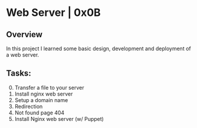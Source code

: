 # Web Server | 0x0B

## Overview
In this project I learned some basic design, development and deployment of a web server.

## Tasks:
0. Transfer a file to your server
1. Install nginx web server
2. Setup a domain name
3. Redirection
4. Not found page 404
5. Install Nginx web server (w/ Puppet)
